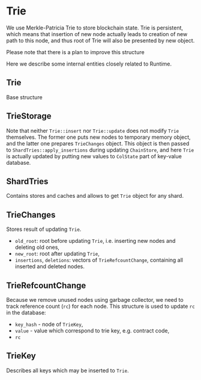 # Trie

We use Merkle-Patricia Trie to store blockchain state.
Trie is persistent, which means that insertion of new node actually leads to creation of new path to this node, and thus root of Trie will also be presented by new object.

Please note that there is a plan to improve this structure

Here we describe some internal entities closely related to Runtime.

## Trie

Base structure

## TrieStorage

Note that neither `Trie::insert` nor `Trie::update` does not modify `Trie` themselves. 
The former one puts new nodes to temporary memory object, and the latter one prepares `TrieChanges` object.
This object is then passed to `ShardTries::apply_insertions` during updating `ChainStore`, and here `Trie` is actually updated by putting new values to `ColState` part of key-value database.

## ShardTries

Contains stores and caches and allows to get `Trie` object for any shard.

## TrieChanges

Stores result of updating `Trie`. 

- `old_root`: root before updating `Trie`, i.e. inserting new nodes and deleting old ones,
- `new_root`: root after updating `Trie`,
- `insertions`, `deletions`: vectors of `TrieRefcountChange`, containing all inserted and deleted nodes.

## TrieRefcountChange

Because we remove unused nodes using garbage collector, we need to track reference count (`rc`) for each node. 
This structure is used to update `rc` in the database:

- `key_hash` - node of `TrieKey`,
- `value` - value which correspond to trie key, e.g. contract code,
- `rc`

## TrieKey

Describes all keys which may be inserted to `Trie`.

